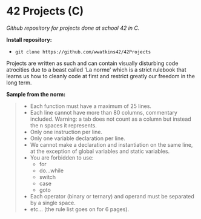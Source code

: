 # 42 Projects (C)

_Github repository for projects done at school 42 in C._

__Install repository:__

* `git clone https://github.com/wwatkins42/42Projects`

Projects are written as such and can contain visually disturbing code atrocities due to a beast called 'La norme' which is
a strict rulebook that learns us how to cleanly code at first and restrict greatly our freedom in the long term.

__Sample from the norm:__
> - Each function must have a maximum of 25 lines.
> - Each line cannot have more than 80 columns, commentary included. Warning: a tab does not count
> as a column but instead the n spaces it represents.
> - Only one instruction per line.
> - Only one variable declaration per line.
> - We cannot make a declaration and instantiation on the same line, at the exception of global variables and static variables.
> - You are forbidden to use:
>   - for
>   - do...while
>   - switch
>   - case
>   - goto
> - Each operator (binary or ternary) and operand must be separated by a single space.
> - etc... (the rule list goes on for 6 pages).
